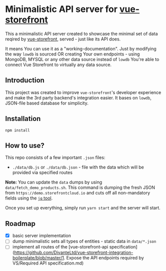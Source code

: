 # Minimalistic API server for [vue-storefront](https://github.com/DivanteLtd/vue-storefront)

This a minimalistic API server created to showcase the minimal set of data reqired by [vue-storefront](https://github.com/DivanteLtd/vue-storefront), served - just like its API does.

It means You can use it as a "working-documentation". Just by modifying the way `lowdb` is sourced OR creating Your own endpoints - using MongoDB, MYSQL or any other data source instead of `lowdb` You're able to connect Vue Storefront to virtually any data source.

## Introduction

This project was created to improve `vue-storefront`'s developer experience and make the 3rd party backend's integration easier. It bases on `lowdb`, JSON-file based database for simplicity. 

## Installation

`npm install`

## How to use?

This repo consists of a few important `.json` files:
- `./data/db.js` or `./data/db.json` - file with the data which will be provided via specified routes

**Note:** You can update the `data` dumps by using `data/fetch_demo_products.sh`. This command is dumping the fresh JSON from `https://demo.storefrontcloud.io` and cuts off all non-mandatory fields using the [`jq` tool](https://stedolan.github.io/jq/).

Once you set up everything, simply run `yarn start` and the server will start.

## Roadmap

- [x] basic server implementation
- [ ] dump minimalistic sets all types of entities - static data in `data/*.json`
- [ ] implement all routes of the [vue-storefront-api specification](https://github.com/DivanteLtd/vue-storefront-integration-boilerplate/blob/master/1. Expose the API endpoints required by VS/Required API specification.md)